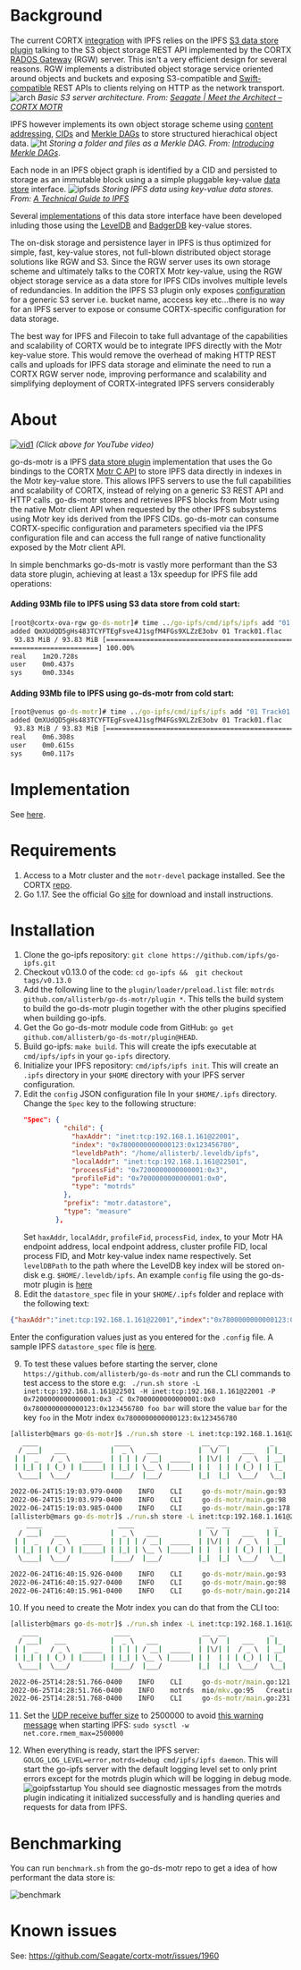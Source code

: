 # Background
The current CORTX [integration](https://github.com/Seagate/cortx/tree/main/doc/integrations/ipfs) with IPFS relies on the IPFS [S3 data store plugin](https://github.com/ipfs/go-ds-s3) talking to the S3 object storage REST API implemented by the CORTX [RADOS Gateway](https://github.com/Seagate/cortx-rgw) (RGW) server. This isn't a very efficient design for several reasons. RGW implements a distributed object storage service oriented around objects and buckets and exposing S3-compatible and [Swift-compatible](https://docs.openstack.org/swift/latest/) REST APIs to clients relying on HTTP as the network transport.
![arch](https://dm2301files.storage.live.com/y4mDiFmDZt6OVLzAtDVHxpu9gIGtsyz5nzuEaHC08M9U4epxeL8M3N3PVHyvV6giQe2ABBtw8QCLSijbrfDWAMSpTjVziboIPMvtFfa2kXXmhlcTbUGiXWOOPrzVqHnKmH2F_HTMtD8GDRNAYzSz92Jb90H096HrdRB49i_0BHtVC2-HnVNwpv-Oy7tl_CJA0rp?width=1920&height=1080&cropmode=none)
*Basic S3 server architecture. From: [Seagate | Meet the Architect – CORTX MOTR](https://www.youtube.com/watch?v=EjL2fRdAy6M)*

IPFS however implements its own object storage scheme using [content addressing](https://docs.ipfs.io/concepts/content-addressing/), [CIDs](https://proto.school/anatomy-of-a-cid) and [Merkle DAGs](https://proto.school/merkle-dags) to store structured hierachical object data. 
![ht](https://proto.school/tutorial-assets/T0008L04-complete-dag.svg)
*Storing a folder and files as a Merkle DAG.  From: [Introducing Merkle DAGs](https://proto.school/merkle-dags/04)*.

Each node in an IPFS object graph is identified by a CID and persisted to storage as an immutable block using a a simple pluggable key-value [data store](https://github.com/ipfs/go-datastore) interface. 
![ipfsds](https://www.freecodecamp.org/news/content/images/size/w1600/2021/06/IPFS_UNIX_FS_Protobuf.png)
*Storing  IPFS data using key-value data stores. From: [A Technical Guide to IPFS](https://www.freecodecamp.org/news/technical-guide-to-ipfs-decentralized-storage-of-web3/)*

Several [implementations](https://github.com/ipfs/go-ipfs/tree/master/plugin/plugins) of this data store interface have been developed inluding those using the [LevelDB](https://github.com/google/leveldb) and [BadgerDB](https://github.com/dgraph-io/badger) key-value stores. 

The on-disk storage and persistence layer in IPFS is thus optimized for simple, fast, key-value stores, not full-blown distributed object storage solutions like RGW and S3. Since the RGW server uses its own storage scheme and ultimately talks to the CORTX Motr key-value, using the RGW object storage service as a data store for IPFS CIDs involves multiple levels of redundancies. In addition the IPFS S3 plugin only exposes [configuration](https://github.com/ipfs/go-ds-s3#configuration) for a generic S3 server i.e. bucket name, acccess key etc...there is no way for an IPFS server to expose or consume CORTX-specific configuration for data storage.

The best way for IPFS and Filecoin to take full advantage of the capabilities and scalability of CORTX would be to integrate IPFS directly with the Motr key-value store. This would remove the overhead of making HTTP REST calls and uploads for IPFS data storage and eliminate the need to run a CORTX RGW server node, improving performance and scalability and simplifying deployment of CORTX-integrated IPFS servers considerably 


# About
[![vid1](vid2.webp)](https://youtu.be/xE5IcISQWIY)
*(Click above for YouTube video)*

go-ds-motr is a IPFS [data store plugin](https://github.com/ipfs/go-datastore) implementation that uses the Go bindings to the CORTX [Motr C API](https://github.com/Seagate/cortx-motr/blob/main/doc/motr-developer-guide.md) to store IPFS data directly in indexes in the Motr key-value store. This allows IPFS servers to use the full capabilities and scalability of CORTX, instead of relying on a generic S3 REST API and HTTP calls. go-ds-motr stores and retrieves IPFS blocks from Motr using the native Motr client API when requested by the other IPFS subsystems using Motr key ids derived from the IPFS CIDs. go-ds-motr can consume CORTX-specific configuration and parameters specified via the IPFS configuration file and can access the full range of native functionality exposed by the Motr client API.

In simple benchmarks go-ds-motr is vastly more performant than the S3 data store plugin, achieving at least a 13x speedup for IPFS file add operations:
#### Adding 93Mb file to IPFS using S3 data store from cold start:
```cmd
[root@cortx-ova-rgw go-ds-motr]# time ../go-ipfs/cmd/ipfs/ipfs add "01 Track01.flac"                                                                                                           
added QmXUdQD5gHs483TCYFTEgFsve4J1sgfM4FGs9XLZzE3obv 01 Track01.flac                                                                                                                           
 93.83 MiB / 93.83 MiB [=======================================================================================================================================================================
======================] 100.00%                                                                                                                                                                
real    1m20.728s                                                                                                                                                                              
user    0m0.437s                                                                                                                                                                               
sys     0m0.334s                                                                                                            
```
#### Adding 93Mb file to IPFS using go-ds-motr from cold start:
```cmd
[root@venus go-ds-motr]# time ../go-ipfs/cmd/ipfs/ipfs add "01 Track01.flac"                                                                                                                   
added QmXUdQD5gHs483TCYFTEgFsve4J1sgfM4FGs9XLZzE3obv 01 Track01.flac                                                                                                                           
 93.83 MiB / 93.83 MiB [==============================================================================================================================================================] 100.00%
real    0m6.308s                                                                                                
user    0m0.615s                                                                                             
sys     0m0.117s
```

# Implementation
See [here](Implementation.md).


# Requirements
1. Access to a Motr cluster and the `motr-devel` package installed. See the CORTX [repo](https://github.com/Seagate/cortx/releases).
2. Go 1.17. See the official Go [site](https://go.dev/doc/install) for download and install instructions.

# Installation
1. Clone the go-ipfs repository: `git clone https://github.com/ipfs/go-ipfs.git`
2. Checkout v0.13.0 of the code: `cd go-ipfs &&  git checkout tags/v0.13.0`
3. Add the following line to the `plugin/loader/preload.list` file: `motrds github.com/allisterb/go-ds-motr/plugin *`. This tells the build system to build the go-ds-motr plugin together with the other plugins specified when building go-ipfs.
4. Get the Go go-ds-motr module code from GitHub: `go get github.com/allisterb/go-ds-motr/plugin@HEAD`.
5. Build go-ipfs: `make build`. This will create the ipfs executable at `cmd/ipfs/ipfs` in your `go-ipfs` directory.
6. Initialize your IPFS repository: `cmd/ipfs/ipfs init`. This will create an `.ipfs` directory in your `$HOME` directory with your IPFS server configuration.
7. Edit the `config` JSON configuration file In your `$HOME/.ipfs` directory. Change the `Spec` key to the following structure:
    ```json
    "Spec": {
              "child": {
                "haxAddr": "inet:tcp:192.168.1.161@22001",
                "index": "0x7800000000000123:0x123456780",
                "leveldbPath": "/home/allisterb/.leveldb/ipfs",
                "localAddr": "inet:tcp:192.168.1.161@22501",
                "processFid": "0x7200000000000001:0x3",
                "profileFid": "0x7000000000000001:0x0",
                "type": "motrds"
              },
              "prefix": "motr.datastore",
              "type": "measure"
            },
    ```
    Set `haxAddr`, `localAddr`, `profileFid`, `processFid`, `index`, to your Motr HA endpoint address, local endpoint address, cluster profile FID, local process FID, and Motr key-value index name respectively. Set `levelDBPath` to the path where the LevelDB key index will be stored on-disk e.g. `$HOME/.leveldb/ipfs`. An example `config` file using the go-ds-motr plugin is [here](https://github.com/allisterb/go-ds-motr)
8. Edit the `datastore_spec` file in your `$HOME/.ipfs` folder and replace with the following text:
```json 
{"haxAddr":"inet:tcp:192.168.1.161@22001","index":"0x7800000000000123:0x123456780","leveldbPath":"/home/allisterb/.leveldb/ipfs","localAddr":"inet:tcp:192.168.1.161@22501","processFid":"0x7200000000000001:0x3","profileFid":"0x7000000000000001:0x0"}
```
Enter the configuration values just as you entered for the `.config` file. A sample IPFS `datastore_spec` file is [here](https://github.com/allisterb/go-ds-motr/blob/master/config_example/datastore_spec).

9. To test these values before starting the server, clone `https://github.com/allisterb/go-ds-motr` and run the CLI commands to test access to the store e.g:
` ./run.sh store -L inet:tcp:192.168.1.161@22501 -H inet:tcp:192.168.1.161@22001 -P 0x7200000000000001:0x3 -C 0x7000000000000001:0x0 0x7800000000000123:0x123456780 foo bar`
will store the value `bar` for the key `foo` in the Motr  index `0x7800000000000123:0x123456780`
```cmd
[allisterb@mars go-ds-motr]$ ./run.sh store -L inet:tcp:192.168.1.161@22501 -H inet:tcp:192.168.1.161@22001 -P 0x7200000000000001:0x3 -C 0x7000000000000001:0x0 0x7800000000000123:0x123456780 foo bar
   ____                   ____                  __  __           _
  / ___|   ___           |  _ \   ___          |  \/  |   ___   | |_   _ __
 | |  _   / _ \   _____  | | | | / __|  _____  | |\/| |  / _ \  | __| | '__|
 | |_| | | (_) | |_____| | |_| | \__ \ |_____| | |  | | | (_) | | |_  | |
  \____|  \___/          |____/  |___/         |_|  |_|  \___/   \__| |_|

2022-06-24T15:19:03.979-0400    INFO    CLI     go-ds-motr/main.go:93   Initialized Motr client.
2022-06-24T15:19:03.979-0400    INFO    CLI     go-ds-motr/main.go:98   initialized Motr key-value index 0x7800000000000123:0x123456780.
2022-06-24T15:19:03.985-0400    INFO    CLI     go-ds-motr/main.go:178  Put object at key foo in index 0x7800000000000123:0x123456780
[allisterb@mars go-ds-motr]$ ./run.sh store -L inet:tcp:192.168.1.161@22501 -H inet:tcp:192.168.1.161@22001 -P 0x7200000000000001:0x3 -C 0x7000000000000001:0x0 0x7800000000000123:0x123456780 foo -s
    ____                   ____                  __  __           _
  / ___|   ___           |  _ \   ___          |  \/  |   ___   | |_   _ __
 | |  _   / _ \   _____  | | | | / __|  _____  | |\/| |  / _ \  | __| | '__|
 | |_| | | (_) | |_____| | |_| | \__ \ |_____| | |  | | | (_) | | |_  | |
  \____|  \___/          |____/  |___/         |_|  |_|  \___/   \__| |_|

2022-06-24T16:40:15.926-0400    INFO    CLI     go-ds-motr/main.go:93   Initialized Motr client.
2022-06-24T16:40:15.927-0400    INFO    CLI     go-ds-motr/main.go:98   initialized Motr key-value index 0x7800000000000123:0x123456780.
2022-06-24T16:40:15.961-0400    INFO    CLI     go-ds-motr/main.go:214  The size of object at key foo in index 0x7800000000000123:0x123456780 is 3.
```
10. If you need to create the Motr index you can do that from the CLI too:
```cmd
[allisterb@mars go-ds-motr]$ ./run.sh index -L inet:tcp:192.168.1.161@22501 -H inet:tcp:192.168.1.161@22001 -P 0x7200000000000001:0x3 -C 0x7000000000000001:0x0 0x7800000000000123:0x123456780 --create
   ____                   ____                  __  __           _
  / ___|   ___           |  _ \   ___          |  \/  |   ___   | |_   _ __
 | |  _   / _ \   _____  | | | | / __|  _____  | |\/| |  / _ \  | __| | '__|
 | |_| | | (_) | |_____| | |_| | \__ \ |_____| | |  | | | (_) | | |_  | |
  \____|  \___/          |____/  |___/         |_|  |_|  \___/   \__| |_|

2022-06-25T14:28:51.766-0400    INFO    CLI     go-ds-motr/main.go:121  Initialized Motr client.
2022-06-25T14:28:51.766-0400    INFO    motrds  mio/mkv.go:95   Creating index 0x7800000000000123:0x123456780...
2022-06-25T14:28:51.768-0400    INFO    CLI     go-ds-motr/main.go:231  Created or opened existing Motr key-value index 0x7800000000000123:0x123456780.
```                                                                                                                                                                                          
11. Set the [UDP receive buffer size](https://github.com/lucas-clemente/quic-go/wiki/UDP-Receive-Buffer-Size) to 2500000 to avoid [this warning message](https://discuss.ipfs.io/t/docker-failed-to-sufficiently-increase-receive-buffer-size/12498) when starting IPFS: `sudo sysctl -w net.core.rmem_max=2500000`
 
12. When everything is ready, start the IPFS server: 
`GOLOG_LOG_LEVEL=error,motrds=debug cmd/ipfs/ipfs daemon`.
This will start the go-ipfs server with the default logging level set to only print errors except for the motrds plugin which will be logging in debug mode.
![goipfsstartup](https://dm2301files.storage.live.com/y4mHDFP81DM0sRwtw_q4V3l5ksiUxmbCwrzalWucqAokzwJhAj4OAnEMldPP96pDUc8NXdmeFH2Pb_DRjeSqqb4QRPpLoCTP0PfQHcOLVdea81e4mxBKkVuwitPkdrXOUAsvn4ZgoLpYN6afZY9E9Y0lZ6m58ulscymR-MVYdGJfzyRm1DsO1I8vNxQY6EnP-t8?width=1920&height=884&cropmode=none)
You should see diagnostic messages from the motrds plugin indicating it initialized successfully and is handling queries and requests for data from IPFS.

# Benchmarking
You can run `benchmark.sh` from the go-ds-motr repo to get a idea of how performant the data store is:

![benchmark](https://dm2301files.storage.live.com/y4mrOtvFoyt1br2fA5zhouJX_SZZDsNW_ma8mxas_BI0l3mgIo7ummUC_b1MwR3HPboEREdq3J7ecpd3opaaudminonrenX_yGLEdyZIZKn9iZiE5gTzljQ3NL2qymLC0jweRrqEN6WzQ-mpFHFmQxJHEnEMUO7boWXcCd-BfN7fR-9jRcxxN_RtpyIiO2m_yip?width=1918&height=1017&cropmode=none)

# Known issues
See: https://github.com/Seagate/cortx-motr/issues/1960